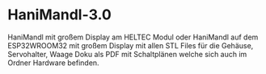 # HaniMandl-3.0
HaniMandl mit großem Display am HELTEC Modul oder HaniMandl auf dem ESP32WROOM32 mit großem Display mit allen STL Files für die Gehäuse, Servohalter, Waage
Doku als PDF mit Schaltplänen welche sich auch im Ordner Hardware befinden.
